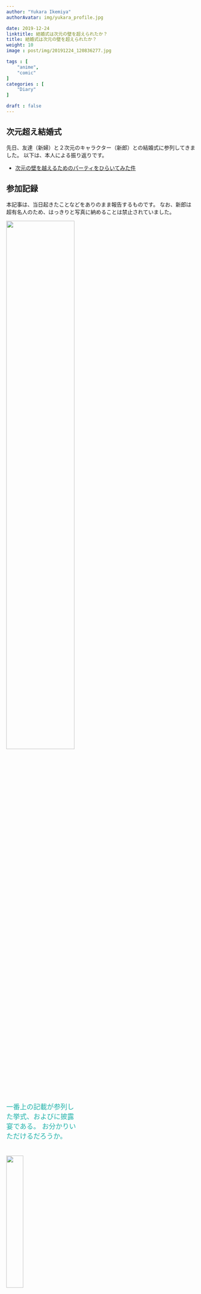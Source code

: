 ```yaml
---
author: "Yukara Ikemiya"
authorAvatar: img/yukara_profile.jpg

date: 2019-12-24
linktitle: 結婚式は次元の壁を超えられたか？
title: 結婚式は次元の壁を超えられたか？
weight: 10
image : post/img/20191224_120836277.jpg

tags : [
    "anime",
    "comic"
]
categories : [
    "Diary"
]

draft : false
---
```



## 次元超え結婚式

先日、友達（新婦）と２次元のキャラクター（新郎）との結婚式に参列してきました。
以下は、本人による振り返りです。
- [次元の壁を越えるためのパーティをひらいてみた件](https://www.evernote.com/shard/s312/client/snv?noteGuid=c76f5b38-abea-4ab1-a1ba-e4d84087e476&noteKey=0054e64f56b43bc99a22ed1b47644d62&sn=https%3A%2F%2Fwww.evernote.com%2Fshard%2Fs312%2Fsh%2Fc76f5b38-abea-4ab1-a1ba-e4d84087e476%2F0054e64f56b43bc99a22ed1b47644d62&title=%25E6%25AC%25A1%25E5%2585%2583%25E3%2581%25AE%25E5%25A3%2581%25E3%2582%2592%25E8%25B6%258A%25E3%2581%2588%25E3%2582%258B%25E3%2581%259F%25E3%2582%2581%25E3%2581%25AE%25E3%2583%2591%25E3%2583%25BC%25E3%2583%2586%25E3%2582%25A3%25E3%2582%2592%25E3%2581%25B2%25E3%2582%2589%25E3%2581%2584%25E3%2581%25A6%25E3%2581%25BF%25E3%2581%259F%25E4%25BB%25B6)

## 参加記録

本記事は、当日起きたことなどをありのまま報告するものです。
なお、新郎は超有名人のため、はっきりと写真に納めることは禁止されていました。

<div style="margin: 0 0 40px 0; width:100%">
 <img src="/post/img/20191224_112950.jpg" style="float:left; width:60%; margin: 0 30px 0 0" />
 <p style="width:38%;"> 
 <font size="4" color="#20b2aa"> 
 一番上の記載が参列した挙式、およびに披露宴である。
 お分かりいただけるだろうか。
 </font>
  </p>
 </div>

 <div style="margin: 0 0 40px 0; width:100%">
 <img src="/post/img/20191224_113124.jpg" style="float:left; width:30%; margin: 0 30px 0 0" />
 <p style="width:38%;"> 
 <font size="4" color="#20b2aa"> 
 立派な挙式会場には立派なクリスマスツリーがあります。
 </font>
  </p>
 </div>

 <div style="margin: 0 0 40px 0; width:100%">
 <img src="/post/img/20191224_114517.jpg" style="float:left; width:30%; margin: 0 30px 0 0" />
 <p style="width:38%;"> 
 <font size="4" color="#20b2aa"> 
 チャペルだ！
 </font>
  </p>
 </div>

<div style="margin: 0 0 40px 0; width:100%">
 <img src="/post/img/20191224_114535.jpg" style="float:left; width:60%; margin: 0 30px 0 0" />
 <p style="width:38%;"> 
 <font size="4" color="#20b2aa"> 
 チャペルがやけにオープンスペースにある。
 </font>
  </p>
 </div>


<div style="margin: 0 0 40px 0; width:100%">
 <img src="/post/img/20191224_113241.jpg" style="float:left; width:60%; margin: 0 30px 0 0" />
 <p style="width:38%;"> 
 <font size="4" color="#20b2aa"> 
 チャペルの扉の目の前にカフェがある。
 </font>
  </p>
 </div>

 
<div style="margin: 0 0 40px 0; width:100%">
 <img src="/post/img/20191224_120256862.jpg" style="float:left; width:60%; margin: 0 30px 0 0" />
 <p style="width:38%;"> 
 <font size="4" color="#20b2aa"> 
 チャペルに入場。
 「左右どちらに着席しても構いません」と案内される結婚式はじめてだった。
 着席して、新婦と実体もしくは虚像を有した新郎の登場を待ちます。
 チャペル内が緊張で満たされる...。
 </font>
  </p>
 </div>

 <div style="margin: 0 0 40px 0; width:100%">
 <img src="/post/img/20191224_120502.jpg" style="float:left; width:60%; margin: 0 30px 0 0" />
 <p style="width:38%;"> 
 <font size="4" color="#20b2aa"> 
 司会；「新郎のご入場です！」 <br>
 参列者：「！？」<br> <br>
 ざわざわ・・・
 </font>
  </p>
 </div>

 <div style="margin: 0 0 40px 0; width:100%">
 <img src="/post/img/20191224_uma_1.jpg" style="float:left; width:60%; margin: 0 30px 0 0" />
 <p style="width:38%;"> 
 <font size="4" color="#20b2aa"> 
 ！？
 </font>
  </p>
 </div>

<div style="margin: 0 0 40px 0; width:100%">
 <img src="/post/img/20191224_uma_2.jpg" style="float:left; width:30%; margin: 0 30px 0 0" />
 <p style="width:38%;"> 
 <font size="4" color="#20b2aa"> 
 </font>
  </p>
 </div>

<div style="margin: 0 0 40px 0; width:100%">
 <img src="/post/img/20191224_uma_3.jpg" style="float:left; width:30%; margin: 0 30px 0 0" />
 <p style="width:38%;"> 
 <font size="4" color="#20b2aa"> 
 </font>
  </p>
 </div>

 <div style="margin: 0 0 40px 0; width:100%">
 <img src="/post/img/20191224_uma_4.jpg" style="float:left; width:30%; margin: 0 30px 0 0" />
 <p style="width:38%;"> 
 <font size="4" color="#20b2aa"> 
 </font>
  </p>
 </div>

 <div style="margin: 0 0 40px 0; width:100%">
 <img src="/post/img/20191224_uma_5.jpg" style="float:left; width:30%; margin: 0 30px 0 0" />
 <p style="width:38%;"> 
 <font size="7" color="#20b2aa"> 
 こわい！！
 </font>
  </p>
 </div>

  <div style="margin: 0 0 40px 0; width:100%">
 <img src="/post/img/20191224_uma_6.jpg" style="float:left; width:60%; margin: 0 30px 0 0" />
 <p style="width:38%;"> 
 <font size="4" color="#20b2aa"> 
 歩ききった・・・。<br><br>
 ちなみに、肩に乗ってる方がどちらかというと実体です。
 </font>
  </p>
 </div>

  <div style="margin: 0 0 40px 0; width:100%">
 <img src="/post/img/20191224_120714.jpg" style="float:left; width:60%; margin: 0 30px 0 0" />
 <p style="width:38%;"> 
 <font size="4" color="#20b2aa"> 
 新婦の入場！！<br>
 黒子（意味深）とともに・・・<br><br>
 新郎とお揃い（？）の赤いドレスです。
 シンプルにおきれいでした ^o^
 </font>
  </p>
 </div>

  <div style="margin: 0 0 40px 0; width:100%">
 <img src="/post/img/20191224_120754.jpg" style="float:left; width:60%; margin: 0 30px 0 0" />
 <p style="width:38%;"> 
 <font size="4" color="#20b2aa"> 
 対面。
 </font>
  </p>
 </div>

 <div style="margin: 0 0 40px 0; width:100%">
 <img src="/post/img/20191224_120836277.jpg" style="float:left; width:60%; margin: 0 30px 0 0" />
 <p style="width:38%;"> 
 <font size="4" color="#20b2aa"> 
 幸せなシーンです。
 </font>
  </p>
 </div>

  <div style="margin: 0 0 40px 0; width:100%">
 <img src="/post/img/20191224_121143373.jpg" style="float:left; width:60%; margin: 0 30px 0 0" />
 <p style="width:38%;"> 
 <font size="4" color="#20b2aa"> 
 永遠の愛を・・・誓ったようです！<br>
 ちなみに、このあと誓いのキスも。
 </font>
  </p>
 </div>

 <div style="margin: 0 0 40px 0; width:100%">
 <img src="/post/img/20191224_121400.jpg" style="float:left; width:30%; margin: 0 30px 0 0" />
 <p style="width:38%;"> 
 <font size="4" color="#20b2aa"> 
 お二人のご退場です。<br><br>

 ん・・・？
 </font>
  </p>
 </div>

 <div style="margin: 0 0 40px 0; width:100%">
 <img src="/post/img/20191224_121400_2.jpg" style="float:left; width:60%; margin: 0 30px 0 0" />
 <p style="width:38%;"> 
 <font size="4" color="#20b2aa"> 
カフェの人がむっちゃ見てる。
 </font>
  </p>
 </div>

  <div style="margin: 0 0 40px 0; width:100%">
 <img src="/post/img/20191224_122614612.jpg" style="float:left; width:60%; margin: 0 30px 0 0" />
 <p style="width:38%;"> 
 <font size="4" color="#20b2aa"> 
そして、披露宴へ・・・。<br>
夢の国の住人も参加。
 </font>
  </p>
 </div>

 追記予定...
